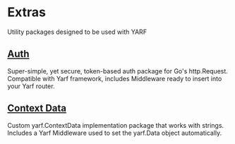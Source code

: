 # Extras

Utility packages designed to be used with YARF


## [Auth](https://github.com/yarf-framework/extras/auth)

Super-simple, yet secure, token-based auth package for Go's http.Request. 
Compatible with Yarf framework, includes Middleware ready to insert into your Yarf router.


## [Context Data](https://github.com/yarf-framework/extras/context/data)

Custom yarf.ContextData implementation package that works with strings. 
Includes a Yarf Middleware used to set the yarf.Data object automatically.